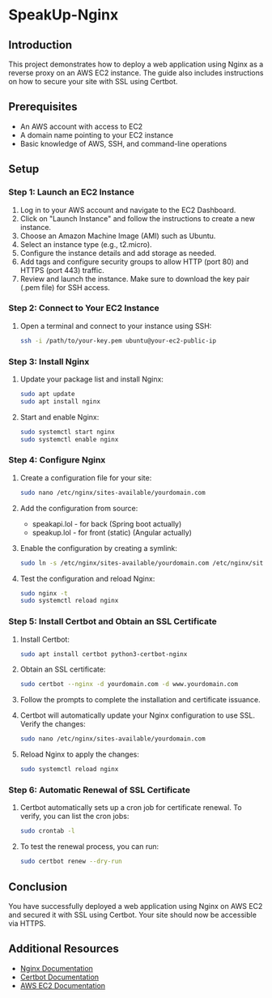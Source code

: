 # SpeakUp-Nginx

## Introduction
This project demonstrates how to deploy a web application using Nginx as a reverse proxy on an AWS EC2 instance. The guide also includes instructions on how to secure your site with SSL using Certbot.

## Prerequisites
- An AWS account with access to EC2
- A domain name pointing to your EC2 instance
- Basic knowledge of AWS, SSH, and command-line operations

## Setup

### Step 1: Launch an EC2 Instance
1. Log in to your AWS account and navigate to the EC2 Dashboard.
2. Click on "Launch Instance" and follow the instructions to create a new instance.
3. Choose an Amazon Machine Image (AMI) such as Ubuntu.
4. Select an instance type (e.g., t2.micro).
5. Configure the instance details and add storage as needed.
6. Add tags and configure security groups to allow HTTP (port 80) and HTTPS (port 443) traffic.
7. Review and launch the instance. Make sure to download the key pair (.pem file) for SSH access.

### Step 2: Connect to Your EC2 Instance
1. Open a terminal and connect to your instance using SSH:
    ```sh
    ssh -i /path/to/your-key.pem ubuntu@your-ec2-public-ip
    ```

### Step 3: Install Nginx
1. Update your package list and install Nginx:
    ```sh
    sudo apt update
    sudo apt install nginx
    ```

2. Start and enable Nginx:
    ```sh
    sudo systemctl start nginx
    sudo systemctl enable nginx
    ```

### Step 4: Configure Nginx
1. Create a configuration file for your site:
    ```sh
    sudo nano /etc/nginx/sites-available/yourdomain.com
    ```

2. Add the configuration from source:
   
    - speakapi.lol - for back (Spring boot actually)
    - speakup.lol - for front (static) (Angular actually)

4. Enable the configuration by creating a symlink:
    ```sh
    sudo ln -s /etc/nginx/sites-available/yourdomain.com /etc/nginx/sites-enabled/
    ```

5. Test the configuration and reload Nginx:
    ```sh
    sudo nginx -t
    sudo systemctl reload nginx
    ```

### Step 5: Install Certbot and Obtain an SSL Certificate
1. Install Certbot:
    ```sh
    sudo apt install certbot python3-certbot-nginx
    ```

2. Obtain an SSL certificate:
    ```sh
    sudo certbot --nginx -d yourdomain.com -d www.yourdomain.com
    ```

3. Follow the prompts to complete the installation and certificate issuance.

4. Certbot will automatically update your Nginx configuration to use SSL. Verify the changes:
    ```sh
    sudo nano /etc/nginx/sites-available/yourdomain.com
    ```

5. Reload Nginx to apply the changes:
    ```sh
    sudo systemctl reload nginx
    ```

### Step 6: Automatic Renewal of SSL Certificate
1. Certbot automatically sets up a cron job for certificate renewal. To verify, you can list the cron jobs:
    ```sh
    sudo crontab -l
    ```

2. To test the renewal process, you can run:
    ```sh
    sudo certbot renew --dry-run
    ```

## Conclusion
You have successfully deployed a web application using Nginx on AWS EC2 and secured it with SSL using Certbot. Your site should now be accessible via HTTPS.

## Additional Resources
- [Nginx Documentation](https://nginx.org/en/docs/)
- [Certbot Documentation](https://certbot.eff.org/docs/)
- [AWS EC2 Documentation](https://docs.aws.amazon.com/ec2/)
